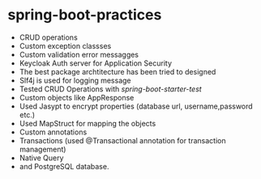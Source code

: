 # spring-boot-practices
- CRUD operations
- Custom exception classses
- Custom validation error messagges
- Keycloak Auth server for Application Security
- The best package archtitecture has been tried to designed
- Slf4j is used for logging message
- Tested CRUD Operations with *spring-boot-starter-test*
- Custom objects like AppResponse
- Used Jasypt to encrypt properties (database url, username,password etc.)
- Used MapStruct for mapping the objects
- Custom annotations
- Transactions (used @Transactional annotation for transaction management)
- Native Query
- and PostgreSQL database.

